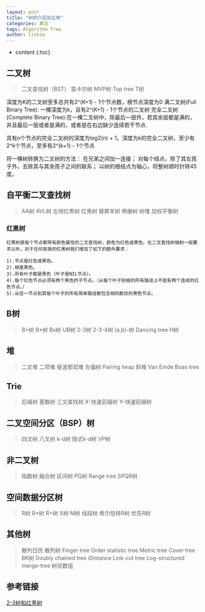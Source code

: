 ```yaml
---
layout: post
title: "树的介绍及应用"
categories: 算法
tags: Algorithm Tree
author: linkzw
---
```


* content
{:toc}

## 二叉树
> 二叉查找树（BST） 笛卡尔树 MVP树 Top tree T树

深度为K的二叉树至多总共有2^(K+1) - 1个节点数，根节点深度为0
满二叉树(Full Binary Tree): 一棵深度为k，且有2^(K+1) - 1个节点的二叉树
完全二叉树(Complete Binary Tree):在一棵二叉树中，除最后一层外，若其余层都是满的，并且最后一层或者是满的，或者是在右边缺少连续若干节点.

具有n个节点的完全二叉树的深度为log2(n) + 1。深度为k的完全二叉树，至少有2^k个节点，至多有2^(k+1) - 1个节点


将一棵树转换为二叉树的方法：
	在兄弟之间加一连接；
	对每个结点，除了其左孩子外，去除其与其余孩子之间的联系；
	以树的根结点为轴心，将整树顺时针转45度。


## 自平衡二叉查找树	
> AA树 AVL树 左倾红黑树 红黑树 替罪羊树 伸展树 树堆 加权平衡树

### 红黑树
	红黑树是每个节点都带有颜色属性的二叉查找树，颜色为红色或黑色。在二叉查找树强制一般要求以外，对于任何有效的红黑树我们增加了如下的额外要求：

	1).节点是红色或黑色。
	2).根是黑色。
	3).所有叶子都是黑色（叶子是NIL节点）。
	4).每个红色节点必须有两个黑色的子节点。（从每个叶子到根的所有路径上不能有两个连续的红色节点。）
	5).从任一节点到其每个叶子的所有简单路径都包含相同数目的黑色节点。

## B树	

> B+树 B\*树 Bx树 UB树 2-3树 2-3-4树 (a,b)-树 Dancing tree H树


## 堆	
> 二叉堆 二项堆 斐波那契堆 左偏树 Pairing heap 斜堆 Van Emde Boas tree

## Trie	
> 后缀树 基数树 三叉查找树 X-快速前缀树 Y-快速前缀树

## 二叉空间分区（BSP）树	
> 四叉树 八叉树 k-d树 隐式k-d树 VP树

## 非二叉树	
>指数树 融合树 区间树 PQ树 Range tree SPQR树

## 空间数据分区树	
>R树 R\*树 R+树 X树 M树 线段树 希尔伯特R树 优先R树

## 其他树	
> 散列日历 散列树 Finger tree Order statistic tree Metric tree Cover tree BK树 Doubly chained tree iDistance Link-cut tree Log-structured merge-tree 树状数组



## 参考链接

[2-3树和红黑树](https://riteme.github.io/blog/2016-3-12/2-3-tree-and-red-black-tree.html)